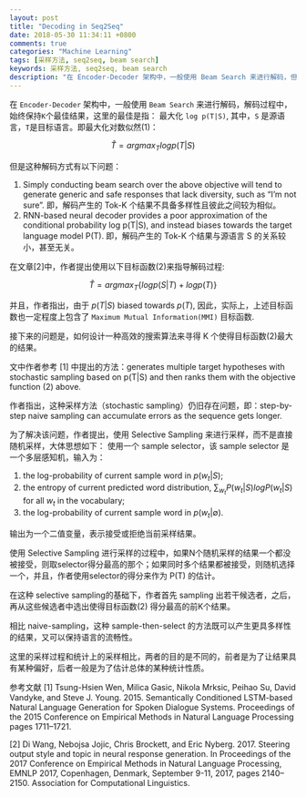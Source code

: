 ```yaml
---
layout: post
title: "Decoding in Seq2Seq"
date: 2018-05-30 11:34:11 +0800
comments: true
categories: "Machine Learning"
tags: [采样方法, seq2seq, beam search]
keywords: 采样方法, seq2seq, beam search
description: "在 Encoder-Decoder 架构中，一般使用 Beam Search 来进行解码，但是该解码方式存在诸多问题。"
---
```


在 `Encoder-Decoder` 架构中，一般使用 `Beam Search` 来进行解码，解码过程中，始终保持`K`个最佳结果，这里的最佳是指：
最大化 `log p(T|S)`, 其中，`S` 是源语言，`T`是目标语言。即最大化对数似然(1)：

$$ \hat{T}  = argmax_{T}{log p (T|S)} $$

但是这种解码方式有以下问题：

1. Simply conducting beam search over the above objective will tend to generate generic and safe responses that lack diversity, such as “I’m not sure”. 即，解码产生的 Tok-K 个结果不具备多样性且彼此之间较为相似。
2. RNN-based neural decoder provides a poor approximation of the conditional probability log p(T|S), and instead biases towards the target language model P(T). 即，解码产生的 Tok-K 个结果与源语言 S 的关系较小，甚至无关。

在文章[2]中，作者提出使用以下目标函数(2)来指导解码过程:

$$\hat{T} = argmax_{T}\{log p(S|T) + log p(T)\} $$

并且，作者指出，由于 $p(T|S)$ biased towards $p(T)$, 因此，实际上，上述目标函数也一定程度上包含了 `Maximum Mutual Information(MMI)` 目标函数.

接下来的问题是，如何设计一种高效的搜索算法来寻得 K 个使得目标函数(2)最大的结果。

文中作者参考 [1] 中提出的方法：generates multiple target hypotheses with stochastic sampling based on p(T|S) and then ranks them with the objective function (2) above.

作者指出，这种采样方法（stochastic sampling）仍旧存在问题，即：step-by-step naive sampling can accumulate errors as the sequence gets longer.

为了解决该问题，作者提出，使用 Selective Sampling 来进行采样，而不是直接随机采样，大体思想如下：
使用一个 sample selector，该 sample selector 是一个多层感知机，输入为：

1.  the log-probability of current sample word in $p(w_t|S)$;
2.  the entropy of current predicted word distribution, $\sum_{w_t}{P(w_t|S)log P(w_t|S)}$ for all $w_t$ in the vocabulary;
3.  the log-probability of current sample word in $p(w_t|\emptyset)$.

输出为一个二值变量，表示接受或拒绝当前采样结果。

使用 Selective Sampling 进行采样的过程中，如果N个随机采样的结果一个都没被接受，则取selector得分最高的那个；如果同时多个结果都被接受，则随机选择一个，并且，作者使用selector的得分来作为 P(T) 的估计。

在这种 selective sampling的基础下，作者首先 sampling 出若干候选者，之后，再从这些候选者中选出使得目标函数(2) 得分最高的前K个结果。

相比 naive-sampling，这种 sample-then-select 的方法既可以产生更具多样性的结果，又可以保持语言的流畅性。

这里的采样过程和统计上的采样相比，两者的目的是不同的，前者是为了让结果具有某种偏好，后者一般是为了估计总体的某种统计性质。

参考文献
[1] Tsung-Hsien Wen, Milica Gasic, Nikola Mrksic, Peihao Su, David Vandyke, and Steve J. Young. 2015. Semantically Conditioned LSTM-based Natural Language Generation for Spoken Dialogue Systems. Proceedings of the 2015 Conference on Empirical Methods in Natural Language Processing pages 1711–1721.

[2] Di Wang, Nebojsa Jojic, Chris Brockett, and Eric Nyberg. 2017. Steering output style and topic in neural response generation. In Proceedings of the 2017 Conference on Empirical Methods in Natural Language Processing, EMNLP 2017, Copenhagen, Denmark, September 9-11, 2017, pages 2140–2150. Association for Computational Linguistics.

